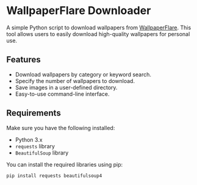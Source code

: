# WallpaperFlare Downloader

A simple Python script to download wallpapers from [WallpaperFlare](https://wallpaperflare.com/). This tool allows users to easily download high-quality wallpapers for personal use.

## Features

- Download wallpapers by category or keyword search.
- Specify the number of wallpapers to download.
- Save images in a user-defined directory.
- Easy-to-use command-line interface.

## Requirements

Make sure you have the following installed:

- Python 3.x
- `requests` library
- `BeautifulSoup` library

You can install the required libraries using pip:

```bash
pip install requests beautifulsoup4
